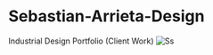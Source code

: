# Sebastian-Arrieta-Design
Industrial Design Portfolio (Client Work)
![Ss](https://karltunmoreno.github.io/Sebastian-Arrieta-Design/)
